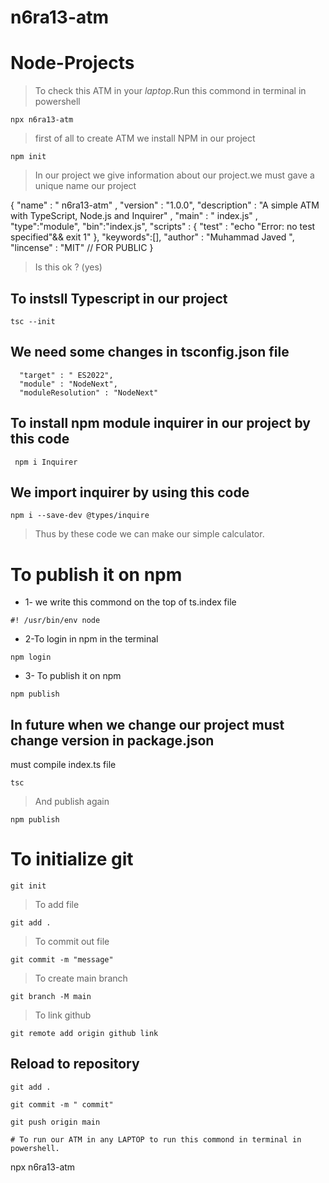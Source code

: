# n6ra13-atm 
# Node-Projects


> To check this ATM in your *laptop*.Run this commond in terminal in powershell
```
npx n6ra13-atm 
```
> first of all to create ATM we install NPM in our project
```
npm init
```
>In our project we give information about our project.we must gave a unique name  our project

{ "name" : " n6ra13-atm" ,
  "version" : "1.0.0",
  "description" : "A simple ATM with TypeScript, Node.js and Inquirer" ,
  "main" : " index.js" ,
  "type":"module",
  "bin":"index.js",
  "scripts" : {
     "test" : "echo \"Error: no test specified\"&& exit 1"
},
"keywords":[],
  "author" : "Muhammad Javed ",
  "lincense" : "MIT" // FOR PUBLIC
}

> Is this ok ? (yes)
## To instsll Typescript in our project
```
tsc --init
```
## We need some changes in tsconfig.json file
```
  "target" : " ES2022",
  "module" : "NodeNext",
  "moduleResolution" : "NodeNext"
```
## To install npm module inquirer in our project by this code
```
 npm i Inquirer
```
## We import inquirer by using this code
```
npm i --save-dev @types/inquire
```
> Thus by these code we can make our simple calculator.
# To publish it on npm
- 1- we write this commond on the top of ts.index file
```
#! /usr/bin/env node
```
- 2-To login in npm in the terminal
```
npm login
```
- 3- To publish it on npm
```
npm publish
```
## In future when we change our project must change version in package.json
must compile index.ts file
```
tsc
```
> And publish again
```
npm publish
```
# To initialize git
```
git init
```
> To add file
```
git add .
```
> To commit out file
```
git commit -m "message"
```
> To create main branch
```
git branch -M main
```
> To link github
```
git remote add origin github link
```


## Reload to repository
```
git add .
```
```
git commit -m " commit"
```
```
git push origin main
```
```
# To run our ATM in any LAPTOP to run this commond in terminal in powershell.
```
npx n6ra13-atm 
```

